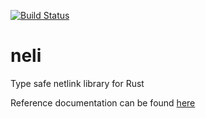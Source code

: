 [![Build Status](https://travis-ci.org/jbaublitz/neli.svg?branch=master)](https://travis-ci.org/jbaublitz/neli)

# neli
Type safe netlink library for Rust

Reference documentation can be found [here](https://docs.rs/neli/0.1.1/neli/)
